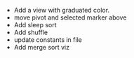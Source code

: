 - Add a view with graduated color.
- move pivot and selected marker above
- Add sleep sort
- Add shuffle
- update constants in file
- Add merge sort viz
